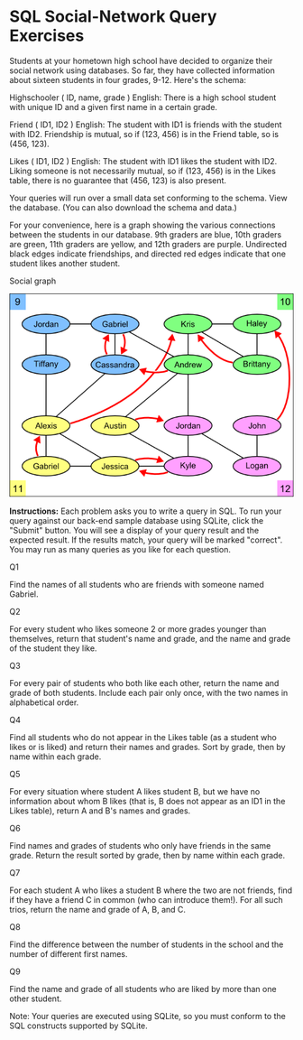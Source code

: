 # SQL Social-Network Query Exercises
Students at your hometown high school have decided to organize their social network using databases. So far, they have collected information about sixteen students in four grades, 9-12. Here's the schema:

Highschooler ( ID, name, grade )
English: There is a high school student with unique ID and a given first name in a certain grade.

Friend ( ID1, ID2 )
English: The student with ID1 is friends with the student with ID2. Friendship is mutual, so if (123, 456) is in the Friend table, so is (456, 123).

Likes ( ID1, ID2 )
English: The student with ID1 likes the student with ID2. Liking someone is not necessarily mutual, so if (123, 456) is in the Likes table, there is no guarantee that (456, 123) is also present.

Your queries will run over a small data set conforming to the schema. View the database. (You can also download the schema and data.)

For your convenience, here is a graph showing the various connections between the students in our database. 9th graders are blue, 10th graders are green, 11th graders are yellow, and 12th graders are purple. Undirected black edges indicate friendships, and directed red edges indicate that one student likes another student.

Social graph

![social](social.png)

**Instructions:** Each problem asks you to write a query in SQL. To run your query against our back-end sample database using SQLite, click the "Submit" button. You will see a display of your query result and the expected result. If the results match, your query will be marked "correct". You may run as many queries as you like for each question.

Q1

Find the names of all students who are friends with someone named Gabriel.



Q2

For every student who likes someone 2 or more grades younger than themselves, return that student's name and grade, and the name and grade of the student they like.



Q3

For every pair of students who both like each other, return the name and grade of both students. Include each pair only once, with the two names in alphabetical order.



Q4

Find all students who do not appear in the Likes table (as a student who likes or is liked) and return their names and grades. Sort by grade, then by name within each grade.



Q5

For every situation where student A likes student B, but we have no information about whom B likes (that is, B does not appear as an ID1 in the Likes table), return A and B's names and grades.



Q6

Find names and grades of students who only have friends in the same grade. Return the result sorted by grade, then by name within each grade.



Q7

For each student A who likes a student B where the two are not friends, find if they have a friend C in common (who can introduce them!). For all such trios, return the name and grade of A, B, and C.



Q8

Find the difference between the number of students in the school and the number of different first names.



Q9

Find the name and grade of all students who are liked by more than one other student.

Note: Your queries are executed using SQLite, so you must conform to the SQL constructs supported by SQLite.